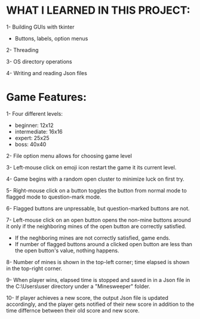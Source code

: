 # WHAT I LEARNED IN THIS PROJECT:
1- Building GUIs with tkinter
  - Buttons, labels, option menus

2- Threading

3- OS directory operations

4- Writing and reading Json files

# Game Features:
1- Four different levels:
  - beginner: 12x12
  - intermediate: 16x16
  - expert: 25x25
  - boss: 40x40
  
2- File option menu allows for choosing game level

3- Left-mouse click on emoji icon restart the game it its current level.
  
4- Game begins with a random open cluster to minimize luck on first try.

5- Right-mouse click on a button toggles the button from normal mode to flagged mode to question-mark mode.

6- Flagged buttons are unpressable, but question-marked buttons are not. 

7- Left-mouse click on an open button opens the non-mine buttons around it only if the neighboring mines of the open button are correctly satisfied. 
  - If the neghboring mines are not correctly satisfied, game ends. 
  - If number of flagged buttons around a clicked open button are less than the open button's value, nothing happens.
  
8- Number of mines is shown in the top-left corner; time elapsed is shown in the top-right corner.

9- When player wins, elapsed time is stopped and saved in in a Json file in the C:\Users\user directory under a "Minesweeper" folder.
  
10- If player achieves a new score, the output Json file is updated accordingly, and the player gets notified of their new score in addition to the time differnce between their old score and new score.
